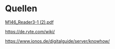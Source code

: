 # Quellen

[M146_Reader3-1 (2).pdf](https://github.com/FalcKat/Internet-Services-M146/files/7358068/M146_Reader3-1.2.pdf)

https://de.ryte.com/wiki/

https://www.ionos.de/digitalguide/server/knowhow/

